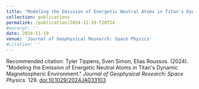 ```yaml
---
title: "Modeling the Emission of Energetic Neutral Atoms in Titan's Dynamic Magnetospheric Environment"
collection: publications
permalink: /publication/2024-11-19-T20T24
#excerpt: ''
date: 2024-11-19
venue: 'Journal of Geophysical Research: Space Physics'
#citation: ''
---
```

Recommended citation: Tyler Tippens, Sven Simon, Elias Roussos. (2024). &quot;Modeling the Emission of Energetic Neutral Atoms in Titan's Dynamic Magnetospheric Environment.&quot; <i>Journal of Geophysical Research: Space Physics</i>. 129. [doi:10.1029/2024JA033103](https://agupubs.onlinelibrary.wiley.com/doi/10.1029/2024JA033103)
